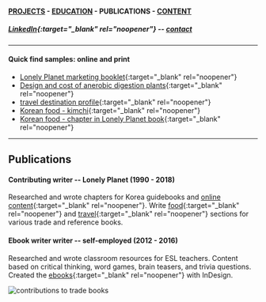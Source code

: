 #### [PROJECTS](https://writingteacher.github.io/rob-whyte) - [EDUCATION](https://writingteacher.github.io/rob-whyte/education) - PUBLICATIONS - [CONTENT](https://writingteacher.github.io/rob-whyte/content)   

##### [LinkedIn](https://www.linkedin.com/in/robwhyte/){:target="_blank" rel="noopener"} -- <a href="mailto:robbusan@yahoo.com">contact</a>   

***     
    
#### Quick find samples: online and print
* [Lonely Planet marketing booklet](rob_whyte_seoul_short.pdf){:target="_blank" rel="noopener"}
* [Design and cost of anerobic digestion plants](rob-whyte-organic1.pdf){:target="_blank" rel="noopener"}
* [travel destination profile](https://www.lonelyplanet.com/articles/essential-jeju-do-top-10-activities-on-koreas-tropical-island){:target="_blank" rel="noopener"}   
* [Korean food - kimchi](LP-spicy-food-whyte-kimchi.pdf){:target="_blank" rel="noopener"}   
* [Korean food - chapter in Lonely Planet book](whyte-lp-korea-food.pdf){:target="_blank" rel="noopener"}  
    
***   
                
                                      
## Publications   
   
      
      
#### Contributing writer -- Lonely Planet  (1990 - 2018)
Researched and wrote chapters for Korea guidebooks and [online content](https://www.lonelyplanet.com/articles/essential-busan-10-highlights-of-south-koreas-second-city){:target="_blank" rel="noopener"}.
Write [food](lp-brunch-rob-whyte-writer.pdf){:target="_blank" rel="noopener"} and [travel](busan-lp-rob-whyte.pdf){:target="_blank" rel="noopener"} sections for various trade and reference books.   
   
   
#### Ebook writer writer -- self-employed  (2012 - 2016)
Researched and wrote classroom resources for ESL teachers.
Content based on critical thinking, word games, brain teasers, and trivia questions.
Created the [ebooks](sample-teach-writing-rob-whyte.pdf){:target="_blank" rel="noopener"}  with InDesign.


 
 ![contributions to trade books](trade-book-2.gif)
 
 

 
